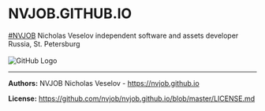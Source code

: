 # NVJOB.GITHUB.IO
<a href="https://nvjob.github.io/" target="_blank">#NVJOB</a>
Nicholas Veselov independent software and assets developer<br>
Russia, St. Petersburg
<br><br>
![GitHub Logo](https://raw.githubusercontent.com/e-prom/e-prom.github.io/master/res/images/nvjob.jpg)


-------------------------------------------------------------------

**Authors:** NVJOB Nicholas Veselov - https://nvjob.github.io

**License:** https://github.com/nvjob/nvjob.github.io/blob/master/LICENSE.md
